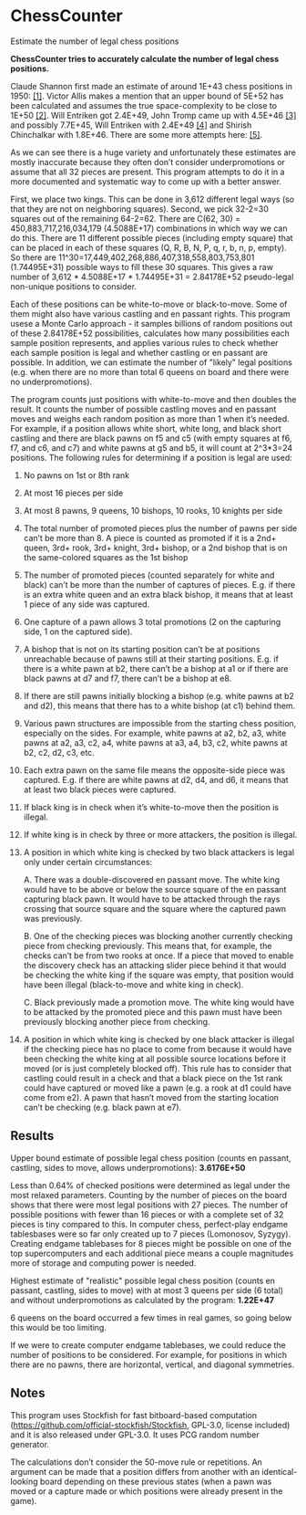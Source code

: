 # ChessCounter
Estimate the number of legal chess positions

**ChessCounter tries to accurately calculate the number of legal chess positions.**

Claude Shannon first made an estimate of around 1E+43 chess positions in 1950: [[1]](https://vision.unipv.it/IA1/ProgrammingaComputerforPlayingChess.pdf). Victor Allis makes a mention that an upper bound of 5E+52 has been calculated and assumes the true space-complexity to be close to 1E+50 [[2]](https://www.dphu.org/uploads/attachements/books/books_3721_0.pdf). Will Entriken got 2.4E+49, John Tromp came up with 4.5E+46  [[3]](https://tromp.github.io/chess/chess.html) and possibly 7.7E+45, Will Entriken with 2.4E+49 [[4]](https://groups.google.com/g/rec.games.chess.computer/c/vmvI0ePH2kI) and Shirish Chinchalkar with 1.8E+46. There are some more attempts here: [[5]](https://codegolf.stackexchange.com/questions/19397/smallest-chess-board-compression). 

As we can see there is a huge variety and unfortunately these estimates are mostly inaccurate because they often don’t consider underpromotions or assume that all 32 pieces are present. This program attempts to do it in a more documented and systematic way to come up with a better answer.

First, we place two kings. This can be done in 3,612 different legal ways (so that they are not on neighboring squares). Second, we pick 32-2=30 squares out of the remaining 64-2=62. There are C(62, 30) = 450,883,717,216,034,179 (4.5088E+17) combinations in which way we can do this. There are 11 different possible pieces (including empty square) that can be placed in each of these squares (Q, R, B, N, P, q, r, b, n, p, empty). So there are 11^30=17,449,402,268,886,407,318,558,803,753,801 (1.74495E+31) possible ways to fill these 30 squares. This gives a raw number of 3,612 * 4.5088E+17 * 1.74495E+31 = 2.84178E+52 pseudo-legal non-unique positions to consider. 

Each of these positions can be white-to-move or black-to-move. Some of them might also have various castling and en passant rights. This program usese a Monte Carlo approach - it samples  billions of random positions out of these 2.84178E+52 possibilities, calculates how many possibilities each sample position represents, and applies various rules to check whether each sample position is legal and whether castling or en passant are possible. In addition, we can estimate the number of "likely" legal positions (e.g. when there are no more than total 6 queens on board and there were no underpromotions).

The program counts just positions with white-to-move and then doubles the result. It counts the number of possible castling moves and en passant moves and weighs each random position as more than 1 when it’s needed. For example, if a position allows white short, white long, and black short castling and there are black pawns on f5 and c5 (with empty squares at f6, f7, and c6, and c7) and white pawns at g5 and b5, it will count at 2^3*3=24 positions.
The following rules for determining if a position is legal are used:

1. No pawns on 1st or 8th rank
2. At most 16 pieces per side

3. At most 8 pawns, 9 queens, 10 bishops, 10 rooks, 10 knights per side

4. The total number of promoted pieces plus the number of pawns per side can’t be more than 8. A piece is counted as promoted if it is a 2nd+ queen, 3rd+ rook, 3rd+ knight, 3rd+ bishop, or a 2nd bishop that is on the same-colored squares as the 1st bishop

5. The number of promoted pieces (counted separately for white and black) can’t be more than the number of captures of pieces. E.g. if there is an extra white queen and an extra black bishop, it means that at least 1 piece of any side was captured.

6. One capture of a pawn allows 3 total promotions (2 on the capturing side, 1 on the captured side). 

7. A bishop that is not on its starting position can’t be at positions unreachable because of pawns still at their starting positions. E.g. if there is a white pawn at b2, there can’t be a bishop at a1 or if there are black pawns at d7 and f7, there can’t be a bishop at e8.

8. If there are still pawns initially blocking a bishop (e.g. white pawns at b2 and d2), this means that there has to a white bishop (at c1) behind them.

9. Various pawn structures are impossible from the starting chess position, especially on the sides. For example, white pawns at a2, b2, a3, white pawns at a2, a3, c2, a4, white pawns at a3, a4, b3, c2, white pawns at b2, c2, d2, c3, etc.

10. Each extra pawn on the same file means the opposite-side piece was captured. E.g. if there are white pawns at d2, d4, and d6, it means that at least two black pieces were captured.

11. If black king is in check when it’s white-to-move then the position is illegal.

12. If white king is in check by three or more attackers, the position is illegal.

13. A position in which white king is checked by two black attackers is legal only under certain circumstances:

     A. There was a double-discovered en passant move. The white king would have to be above or below the source square of the en passant capturing black pawn. It would have to be attacked through the rays crossing that source square and the square where the captured pawn was previously.

     B. One of the checking pieces was blocking another currently checking piece from checking previously. This means that, for example, the checks can’t be from two rooks at once. If a piece that moved to enable the discovery check has an attacking slider piece behind it that would be checking the white king if the square was empty, that position would have been illegal (black-to-move and white king in check).

     C. Black previously made a promotion move. The white king would have to be attacked by the promoted piece and this pawn must have been previously blocking another piece from checking.

14. A position in which white king is checked by one black attacker is illegal if the checking piece has no place to come from because it would have been checking the white king at all possible source locations before it moved (or is just completely blocked off). This rule has to consider that castling could result in a check and that a black piece on the 1st rank could have captured or moved like a pawn (e.g. a rook at d1 could have come from e2). A pawn that hasn’t moved from the starting location can’t be checking (e.g. black pawn at e7).


## Results

Upper bound estimate of possible legal chess position (counts en passant, castling, sides to move, allows underpromotions): **3.6176E+50**

Less than 0.64% of checked positions were determined as legal under the most relaxed parameters. Counting by the number of pieces on the board shows that there were most legal positions with 27 pieces. The number of possible positions with fewer than 16 pieces or with a complete set of 32 pieces is tiny compared to this. In computer chess, perfect-play endgame tablesbases were so far only created up to 7 pieces (Lomonosov, Syzygy). Creating endgame tablebases for 8 pieces might be possible on one of the top supercomputers and each additional piece means a couple magnitudes more of storage and computing power is needed.

Highest estimate of "realistic" possible legal chess position (counts en passant, castling, sides to move) with at most 3 queens per side (6 total) and without underpromotions as calculated by the program: **1.22E+47**

6 queens on the board occurred a few times in real games, so going below this would be too limiting.

If we were to create computer endgame tablebases, we could reduce the number of positions to be considered. For example, for positions in which there are no pawns, there are horizontal, vertical, and diagonal symmetries. 

## Notes

This program uses Stockfish for fast bitboard-based computation (https://github.com/official-stockfish/Stockfish, GPL-3.0, license included) and it is also released under GPL-3.0. It uses PCG random number generator.

The calculations don’t consider the 50-move rule or repetitions. An argument can be made that a position differs from another with an identical-looking board depending on these previous states (when a pawn was moved or a capture made or which positions were already present in the game).

